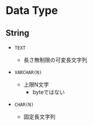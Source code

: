 # Data Type

## String

* `TEXT`
  * 長さ無制限の可変長文字列

* `VARCHAR(N)`
  * 上限N文字
     * byteではない

* `CHAR(N)`
  * 固定長文字列
